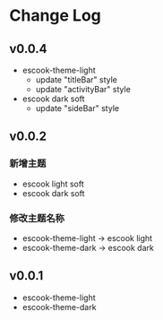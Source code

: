 # Change Log

## v0.0.4

- escook-theme-light
  - update "titleBar" style
  - update "activityBar" style
- escook dark soft
  - update "sideBar" style

## v0.0.2

### 新增主题

- escook light soft
- escook dark soft

### 修改主题名称

- escook-theme-light -> escook light
- escook-theme-dark -> escook dark

## v0.0.1

- escook-theme-light
- escook-theme-dark
